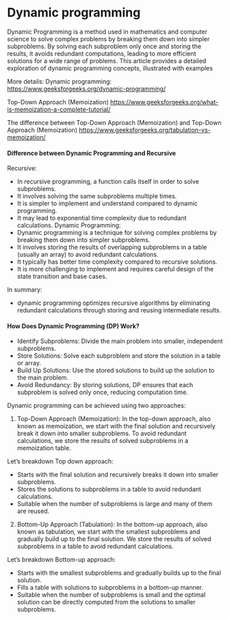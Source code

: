 # Dynamic programming

Dynamic Programming is a method used in mathematics and computer science to solve complex problems by breaking them down into simpler subproblems. By solving each subproblem only once and storing the results, it avoids redundant computations, leading to more efficient solutions for a wide range of problems. This article provides a detailed exploration of dynamic programming concepts, illustrated with examples

More details:
Dynamic programming:
https://www.geeksforgeeks.org/dynamic-programming/

Top-Down Approach (Memoization)
https://www.geeksforgeeks.org/what-is-memoization-a-complete-tutorial/

The difference between Top-Down Approach (Memoization) and Top-Down Approach (Memoization)
https://www.geeksforgeeks.org/tabulation-vs-memoization/


#### Difference between Dynamic Programming and Recursive

Recursive:
- In recursive programming, a function calls itself in order to solve subproblems.
- It involves solving the same subproblems multiple times.
- It is simpler to implement and understand compared to dynamic programming.
- It may lead to exponential time complexity due to redundant calculations.
Dynamic Programming:
- Dynamic programming is a technique for solving complex problems by breaking them down into simpler subproblems.
- It involves storing the results of overlapping subproblems in a table (usually an array) to avoid redundant calculations.
- It typically has better time complexity compared to recursive solutions.
- It is more challenging to implement and requires careful design of the state transition and base cases.

In summary: 
- dynamic programming optimizes recursive algorithms by eliminating redundant calculations through storing and reusing intermediate results. 


#### How Does Dynamic Programming (DP) Work?
- Identify Subproblems: Divide the main problem into smaller, independent subproblems.
- Store Solutions: Solve each subproblem and store the solution in a table or array.
- Build Up Solutions: Use the stored solutions to build up the solution to the main problem.
- Avoid Redundancy: By storing solutions, DP ensures that each subproblem is solved only once, reducing computation time.

Dynamic programming can be achieved using two approaches:
1. Top-Down Approach (Memoization):
In the top-down approach, also known as memoization, we start with the final solution and recursively break it down into smaller subproblems. To avoid redundant calculations, we store the results of solved subproblems in a memoization table.

Let’s breakdown Top down approach:
- Starts with the final solution and recursively breaks it down into smaller subproblems.
- Stores the solutions to subproblems in a table to avoid redundant calculations.
- Suitable when the number of subproblems is large and many of them are reused.

2. Bottom-Up Approach (Tabulation):
In the bottom-up approach, also known as tabulation, we start with the smallest subproblems and gradually build up to the final solution. We store the results of solved subproblems in a table to avoid redundant calculations.

Let’s breakdown Bottom-up approach:
- Starts with the smallest subproblems and gradually builds up to the final solution.
- Fills a table with solutions to subproblems in a bottom-up manner.
- Suitable when the number of subproblems is small and the optimal solution can be directly computed from the solutions to smaller subproblems.
